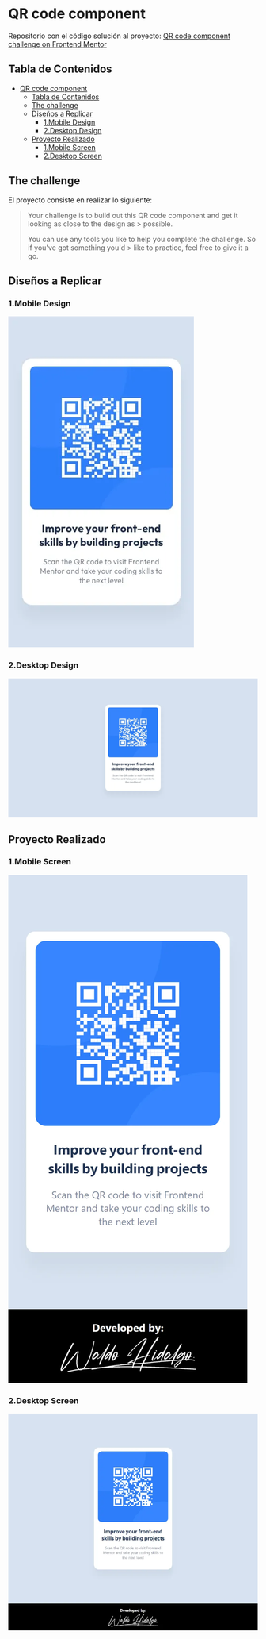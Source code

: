 # QR code component

Repositorio con el código solución al proyecto: [QR code component challenge on Frontend Mentor](https://www.frontendmentor.io/challenges/qr-code-component-iux_sIO_H)

## Tabla de Contenidos

- [QR code component](#qr-code-component)
  - [Tabla de Contenidos](#tabla-de-contenidos)
  - [The challenge](#the-challenge)
  - [Diseños a Replicar](#diseños-a-replicar)
    - [1.Mobile Design](#1mobile-design)
    - [2.Desktop Design](#2desktop-design)
  - [Proyecto Realizado](#proyecto-realizado)
    - [1.Mobile Screen](#1mobile-screen)
    - [2.Desktop Screen](#2desktop-screen)

## The challenge

El proyecto consiste en realizar lo siguiente:

> Your challenge is to build out this QR code component and get it looking as close to the design as > possible.
>
> You can use any tools you like to help you complete the challenge. So if you've got something you'd > like to practice, feel free to give it a go.

## Diseños a Replicar

### 1.Mobile Design

![Mobile Design](./screenshots/mobile-design.webp)

### 2.Desktop Design

![Desktop Design](./screenshots/desktop-design.webp)

## Proyecto Realizado

### 1.Mobile Screen

![Mobile Screen](./screenshots/waldo/mobile.webp)

### 2.Desktop Screen

![Desktop Screen](./screenshots/waldo/desktop.webp)
